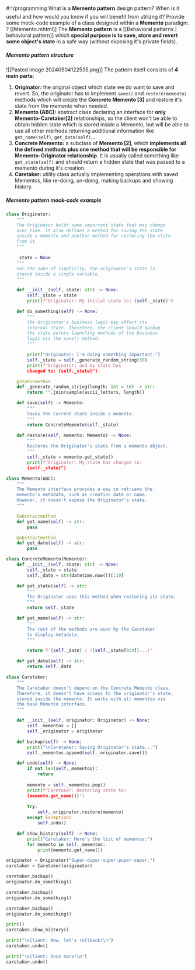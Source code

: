 #🃏/programming
What is a **Memento pattern** design pattern? When is it useful and how would you know if you will benefit from utilizng it? Provide some mock-code example of a class designed within a **Memento** paradigm.
?
[[Memento.mhtml]]
The **Memento pattern** is a [[Behavioral patterns | behavioral pattern]] which **special purpose is to save, store and revert some object's state** in a safe way (without exposing it's private fields).
##### Memento pattern structure
![[Pasted image 20240904122535.png]]
The pattern itself consists of **4 main parts**:
1. **Originator:** the original object which state we do want to save and revert. So, the originator has to implement `save()` and `restore(memento)` methods which will create the **Concrete Memento \[3]** and restore it's state from the memento when needed.
2. **Memento (ABC):** abstract class declaring an interface for **only Memento-Caretaker\[2]** relationships, so the client won't be able to obtain hidden state which is stored inside a Memento, but will be able to use all other merhods returning additional information like `get_name(self)`, `get_date(self)`...
3. **Concrete Memento:** a subclass of **Memento \[2]**, which **implements all the defined methods plus one method that will be responsible for Memento-Originator relationship**. It is usually called something like `get_state(self)` and should return a hidden state that was passed to a memento during it's creation.
4. **Caretaker:** utility class actually implementing operations with saved Mementos, like re-doing, un-doing, making backups and showing history.
##### Memento pattern mock-code example
```python
class Originator:
    """
    The Originator holds some important state that may change 
    over time. It also defines a method for saving the state 
    inside a memento and another method for restoring the state 
    from it.
    """
    
    _state = None
    """
    For the sake of simplicity, the originator's state is 
    stored inside a single variable.
    """

    def __init__(self, state: str) -> None:
        self._state = state
        print(f"Originator: My initial state is: {self._state}")

    def do_something(self) -> None:
        """
        The Originator's business logic may affect its 
        internal state. Therefore, the client should backup 
        the state before launching methods of the business 
        logic via the save() method.
        """

        print("Originator: I'm doing something important.")
        self._state = self._generate_random_string(30)
        print(f"Originator: and my state has 
        changed to: {self._state}")

    @staticmethod
    def _generate_random_string(length: int = 10) -> str:
        return "".join(sample(ascii_letters, length))

    def save(self) -> Memento:
        """
        Saves the current state inside a memento.
        """
        return ConcreteMemento(self._state)

    def restore(self, memento: Memento) -> None:
        """
        Restores the Originator's state from a memento object.
        """
        self._state = memento.get_state()
        print(f"Originator: My state has changed to: 
        {self._state}")

class Memento(ABC):
    """
    The Memento interface provides a way to retrieve the 
    memento's metadata, such as creation date or name. 
    However, it doesn't expose the Originator's state.
    """

    @abstractmethod
    def get_name(self) -> str:
        pass

    @abstractmethod
    def get_date(self) -> str:
        pass

class ConcreteMemento(Memento):
    def __init__(self, state: str) -> None:
        self._state = state
        self._date = str(datetime.now())[:19]

    def get_state(self) -> str:
        """
        The Originator uses this method when restoring its state.
        """
        return self._state

    def get_name(self) -> str:
        """
        The rest of the methods are used by the Caretaker
        to display metadata.
        """

        return f"{self._date} / ({self._state[0:9]}...)"

    def get_date(self) -> str:
        return self._date

class Caretaker:
    """
    The Caretaker doesn't depend on the Concrete Memento class. 
    Therefore, it doesn't have access to the originator's state, 
    stored inside the memento. It works with all mementos via 
    the base Memento interface.
    """

    def __init__(self, originator: Originator) -> None:
        self._mementos = []
        self._originator = originator

    def backup(self) -> None:
        print("\nCaretaker: Saving Originator's state...")
        self._mementos.append(self._originator.save())

    def undo(self) -> None:
        if not len(self._mementos):
            return
            
        memento = self._mementos.pop()
        print(f"Caretaker: Restoring state to: 
        {memento.get_name()}")
        
        try:
            self._originator.restore(memento)
        except Exception:
            self.undo()

    def show_history(self) -> None:
        print("Caretaker: Here's the list of mementos:")
        for memento in self._mementos:
            print(memento.get_name())

originator = Originator("Super-duper-super-puper-super.")
caretaker = Caretaker(originator)

caretaker.backup()
originator.do_something()

caretaker.backup()
originator.do_something()

caretaker.backup()
originator.do_something()

print()
caretaker.show_history()

print("\nClient: Now, let's rollback!\n")
caretaker.undo()

print("\nClient: Once more!\n")
caretaker.undo()
```
<!--SR:!2025-01-30,76,270-->